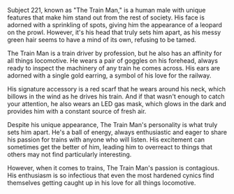 Subject 221, known as "The Train Man," is a human male with unique features that make him stand out from the rest of society. His face is adorned with a sprinkling of spots, giving him the appearance of a leopard on the prowl. However, it's his head that truly sets him apart, as his messy green hair seems to have a mind of its own, refusing to be tamed.

The Train Man is a train driver by profession, but he also has an affinity for all things locomotive. He wears a pair of goggles on his forehead, always ready to inspect the machinery of any train he comes across. His ears are adorned with a single gold earring, a symbol of his love for the railway.

His signature accessory is a red scarf that he wears around his neck, which billows in the wind as he drives his train. And if that wasn't enough to catch your attention, he also wears an LED gas mask, which glows in the dark and provides him with a constant source of fresh air.

Despite his unique appearance, The Train Man's personality is what truly sets him apart. He's a ball of energy, always enthusiastic and eager to share his passion for trains with anyone who will listen. His excitement can sometimes get the better of him, leading him to overreact to things that others may not find particularly interesting.

However, when it comes to trains, The Train Man's passion is contagious. His enthusiasm is so infectious that even the most hardened cynics find themselves getting caught up in his love for all things locomotive.